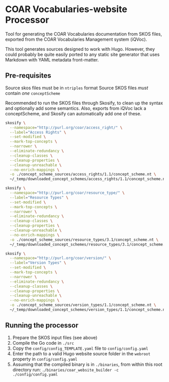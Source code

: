 # COAR Vocabularies-website Processor
Tool for generating the COAR Vocabularies documentation from SKOS files, exported from the COAR Vocabularies Management system (iQVoc).

This tool generates sources designed to work with Hugo. However, they could probably be quite easily ported to any static site generator that uses Markdown with YAML metadata front-matter.



## Pre-requisites

Source skos files must be in `ntriples` format
Source SKOS files *must* contain *one* `conceptScheme`

Recommended to run the SKOS files through Skosify, to clean up the syntax and optionally add some semantics. Also, exports from iQVoc lack a conceptScheme, and Skosify can automatically add one of these.

```bash
skosify \
  --namespace="http://purl.org/coar/access_right/" \
  --label="Access Rights" \
  --set-modified \
  --mark-top-concepts \
  --narrower \
  --eliminate-redundancy \
  --cleanup-classes \
  --cleanup-properties \
  --cleanup-unreachable \
  --no-enrich-mappings \
  -o ./concept_scheme_sources/access_rights/1.1/concept_scheme.nt \
  ~/_temp/downloaded_concept_schemes/access_rights/1.1/concept_scheme.nt
```

```bash
skosify \
  --namespace="http://purl.org/coar/resource_type/" \
  --label="Resource Types" \
  --set-modified \
  --mark-top-concepts \
  --narrower \
  --eliminate-redundancy \
  --cleanup-classes \
  --cleanup-properties \
  --cleanup-unreachable \
  --no-enrich-mappings \
  -o ./concept_scheme_sources/resource_types/3.1/concept_scheme.nt \
  ~/_temp/downloaded_concept_schemes/resource_types/3.1/concept_scheme.nt
```

```bash
skosify \
  --namespace="http://purl.org/coar/version/" \
  --label="Version Types" \
  --set-modified \
  --mark-top-concepts \
  --narrower \
  --eliminate-redundancy \
  --cleanup-classes \
  --cleanup-properties \
  --cleanup-unreachable \
  --no-enrich-mappings \
  -o ./concept_scheme_sources/version_types/1.1/concept_scheme.nt \
  ~/_temp/downloaded_concept_schemes/version_types/1.1/concept_scheme.nt
```

## Running the processor
1. Prepare the SKOS input files (see above)
2. Compile the Go code in `./src`
3. Copy the `config/config_TEMPLATE.yaml` file to `config/config.yaml`
4. Enter the path to a valid Hugo website source folder in the `webroot` property in `config/config.yaml`
5. Assuming that the compiled binary is in `./binaries`, from within this root directory run: `./binaries/coar_website_builder -c ./config/config.yaml`